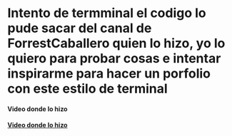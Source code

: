 # Intento de termminal el codigo lo pude sacar del canal de ForrestCaballero quien lo hizo, yo lo quiero para probar cosas e intentar inspirarme para hacer un porfolio con este estilo de terminal
<h4>Video donde lo hizo<h4/>
<a href="https://www.youtube.com/watch?v=KtYby2QN0kQ" target="_blanck"><h4>Video donde lo hizo<h4/><a/>
